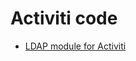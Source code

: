 Activiti code                     
==============                     
             
- [LDAP module for Activiti](ldap/README.md)
